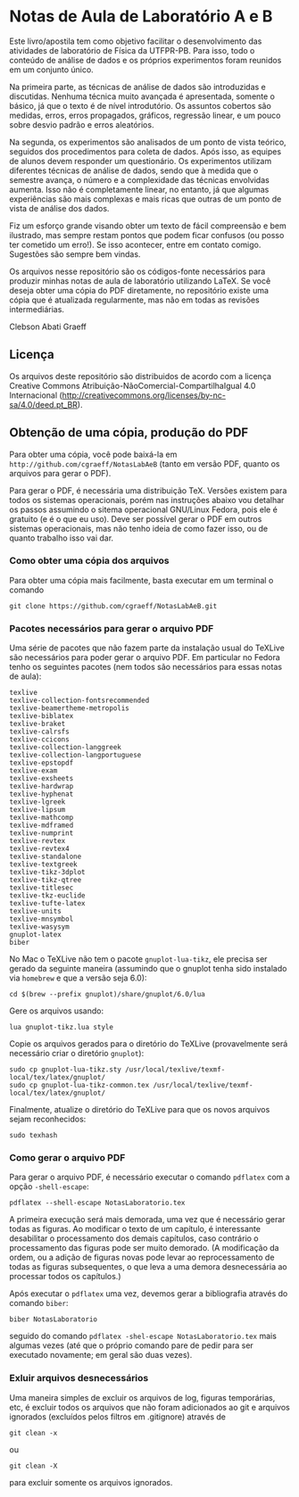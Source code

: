 # Notas de Aula de Laboratório A e B
Este livro/apostila tem como objetivo facilitar o desenvolvimento das atividades de laboratório de Física da UTFPR-PB. Para isso, todo o conteúdo de análise de dados e os próprios experimentos foram reunidos em um conjunto único. 

Na primeira parte, as técnicas de análise de dados são introduzidas e discutidas. Nenhuma técnica muito avançada é apresentada, somente o básico, já que o texto é de nível introdutório. Os assuntos cobertos são medidas, erros, erros propagados, gráficos, regressão linear, e um pouco sobre desvio padrão e erros aleatórios.

Na segunda, os experimentos são analisados de um ponto de vista teórico, seguidos dos procedimentos para coleta de dados. Após isso, as equipes de alunos devem responder um questionário. Os experimentos utilizam diferentes técnicas de análise de dados, sendo que à medida que o semestre avança, o número e a complexidade das técnicas envolvidas aumenta. Isso não é completamente linear, no entanto, já que algumas experiências são mais complexas e mais ricas que outras de um ponto de vista de análise dos dados.

Fiz um esforço grande visando obter um texto de fácil compreensão e bem ilustrado, mas sempre restam pontos que podem ficar confusos (ou posso ter cometido um erro!). Se isso acontecer, entre em contato comigo. Sugestões são sempre bem vindas.

Os arquivos nesse repositório são os códigos-fonte necessários para produzir
minhas notas de aula de laboratório utilizando LaTeX. Se você deseja obter uma
cópia do PDF diretamente, no repositório existe uma cópia que é atualizada
regularmente, mas não em todas as revisões intermediárias.

Clebson Abati Graeff

## Licença
Os arquivos deste repositório são distribuidos de acordo com a licença Creative
Commons Atribuição-NãoComercial-CompartilhaIgual 4.0 Internacional
(http://creativecommons.org/licenses/by-nc-sa/4.0/deed.pt_BR).

## Obtenção de uma cópia, produção do PDF
Para obter uma cópia, você pode baixá-la em
`http://github.com/cgraeff/NotasLabAeB` (tanto em versão PDF, quanto os arquivos
para gerar o PDF).

Para gerar o PDF, é necessária uma distribuição TeX. Versões existem para todos
os sistemas operacionais, porém nas instruções abaixo vou detalhar os passos
assumindo o sitema operacional GNU/Linux Fedora, pois ele é gratuito (e é o que
eu uso). Deve ser possível gerar o PDF em outros sistemas operacionais, mas não
tenho ideia de como fazer isso, ou de quanto trabalho isso vai dar.

### Como obter uma cópia dos arquivos
Para obter uma cópia mais facilmente, basta executar em um terminal o comando
```
git clone https://github.com/cgraeff/NotasLabAeB.git
```

### Pacotes necessários para gerar o arquivo PDF
Uma série de pacotes que não fazem parte da instalação usual do TeXLive são
necessários para poder gerar o arquivo PDF. Em particular no Fedora tenho os
seguintes pacotes (nem todos são necessários para essas notas de aula):
```
texlive
texlive-collection-fontsrecommended
texlive-beamertheme-metropolis
texlive-biblatex
texlive-braket
texlive-calrsfs
texlive-ccicons
texlive-collection-langgreek
texlive-collection-langportuguese
texlive-epstopdf
texlive-exam
texlive-exsheets
texlive-hardwrap
texlive-hyphenat
texlive-lgreek
texlive-lipsum
texlive-mathcomp
texlive-mdframed
texlive-numprint
texlive-revtex
texlive-revtex4
texlive-standalone
texlive-textgreek
texlive-tikz-3dplot
texlive-tikz-qtree
texlive-titlesec
texlive-tkz-euclide
texlive-tufte-latex
texlive-units
texlive-mnsymbol
texlive-wasysym
gnuplot-latex
biber
```

No Mac o TeXLive não tem o pacote `gnuplot-lua-tikz`, ele precisa ser gerado da seguinte maneira (assumindo que o gnuplot tenha sido instalado via `homebrew` e que a versão seja 6.0):
```
cd $(brew --prefix gnuplot)/share/gnuplot/6.0/lua
```
Gere os arquivos usando:
```
lua gnuplot-tikz.lua style
```
Copie os arquivos gerados para o diretório do TeXLive (provavelmente será necessário criar o diretório `gnuplot`):
```
sudo cp gnuplot-lua-tikz.sty /usr/local/texlive/texmf-local/tex/latex/gnuplot/
sudo cp gnuplot-lua-tikz-common.tex /usr/local/texlive/texmf-local/tex/latex/gnuplot/
```
Finalmente, atualize o diretório do TeXLive para que os novos arquivos sejam reconhecidos:
```
sudo texhash
```



### Como gerar o arquivo PDF
Para gerar o arquivo PDF, é necessário executar o comando `pdflatex` com a opção `-shell-escape`:
```
pdflatex --shell-escape NotasLaboratorio.tex
```
A primeira execução será mais demorada, uma vez que é necessário gerar todas
as figuras. Ao modificar o texto de um capítulo, é interessante desabilitar
o processamento dos demais capítulos, caso contrário o processamento das figuras
pode ser muito demorado. (A modificação da ordem, ou a adição de figuras novas
pode levar ao reprocessamento de todas as figuras subsequentes, o que leva a uma
demora desnecessária ao processar todos os capítulos.)

Após executar o `pdflatex` uma vez, devemos gerar a bibliografia através do
comando `biber`:
```
biber NotasLaboratorio
```
seguido do comando `pdflatex -shel-escape NotasLaboratorio.tex` mais algumas vezes (até que
o próprio comando pare de pedir para ser executado novamente; em geral são duas vezes).

### Exluir arquivos desnecessários
Uma maneira simples de excluir os arquivos de log, figuras temporárias, etc, é
excluir todos os arquivos que não foram adicionados ao git e arquivos ignorados (excluídos pelos filtros em .gitignore) através de
```
git clean -x
```
ou
```
git clean -X
```
para excluir somente os arquivos ignorados.
